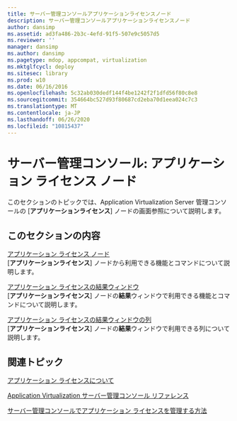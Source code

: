 ```yaml
---
title: サーバー管理コンソールアプリケーションライセンスノード
description: サーバー管理コンソールアプリケーションライセンスノード
author: dansimp
ms.assetid: ad3fa486-2b3c-4efd-91f5-507e9c5057d5
ms.reviewer: ''
manager: dansimp
ms.author: dansimp
ms.pagetype: mdop, appcompat, virtualization
ms.mktglfcycl: deploy
ms.sitesec: library
ms.prod: w10
ms.date: 06/16/2016
ms.openlocfilehash: 5c32ab030dedf144f4be1242f2f1dfd56f80c8e8
ms.sourcegitcommit: 354664bc527d93f80687cd2eba70d1eea024c7c3
ms.translationtype: MT
ms.contentlocale: ja-JP
ms.lasthandoff: 06/26/2020
ms.locfileid: "10815437"
---
```

# サーバー管理コンソール: アプリケーション ライセンス ノード


このセクションのトピックでは、Application Virtualization Server 管理コンソールの [**アプリケーションライセンス**] ノードの画面参照について説明します。

## このセクションの内容


<a href="" id="applications-licenses-node"></a>[アプリケーション ライセンス ノード](applications-licenses-node.md)  
[**アプリケーションライセンス**] ノードから利用できる機能とコマンドについて説明します。

<a href="" id="applications-licenses-results-pane"></a>[アプリケーション ライセンスの結果ウィンドウ](applications-licenses-results-pane.md)  
[**アプリケーションライセンス**] ノードの**結果**ウィンドウで利用できる機能とコマンドについて説明します。

<a href="" id="applications-licenses-results-pane-columns"></a>[アプリケーション ライセンスの結果ウィンドウの列](applications-licenses-results-pane-columns.md)  
[**アプリケーションライセンス**] ノードの**結果**ウィンドウで利用できる列について説明します。

## 関連トピック


[アプリケーション ライセンスについて](about-application-licensing.md)

[Application Virtualization サーバー管理コンソール リファレンス](application-virtualization-server-management-console-reference.md)

[サーバー管理コンソールでアプリケーション ライセンスを管理する方法](how-to-manage-application-licenses-in-the-server-management-console.md)

 

 





